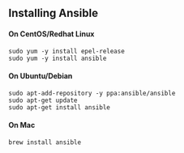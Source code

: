 ## Installing Ansible

#### On CentOS/Redhat Linux

```
sudo yum -y install epel-release
sudo yum -y install ansible
```

#### On Ubuntu/Debian
```
sudo apt-add-repository -y ppa:ansible/ansible
sudo apt-get update
sudo apt-get install ansible
```

#### On Mac
```
brew install ansible
```




